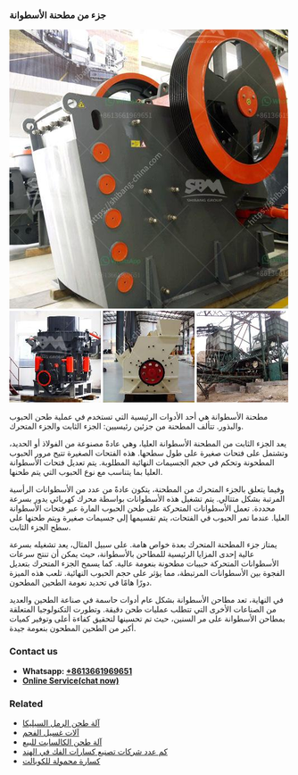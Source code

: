 <h3>جزء من مطحنة الأسطوانة</h3><img src='1701850820.jpg' alt=''><p>مطحنة الأسطوانة هي أحد الأدوات الرئيسية التي تستخدم في عملية طحن الحبوب والبذور. تتألف المطحنة من جزئين رئيسيين: الجزء الثابت والجزء المتحرك.</p><p>يعد الجزء الثابت من المطحنة الأسطوانة العليا، وهي عادةً مصنوعة من الفولاذ أو الحديد، وتشتمل على فتحات صغيرة على طول سطحها. هذه الفتحات الصغيرة تتيح مرور الحبوب المطحونة وتحكم في حجم الجسيمات النهائية المطلوبة. يتم تعديل فتحات الأسطوانة العليا بما يتناسب مع نوع الحبوب التي يتم طحنها.</p><p>وفيما يتعلق بالجزء المتحرك من المطحنة، يتكون عادةً من عدد من الأسطوانات الرأسية المرتبة بشكل متتالي. يتم تشغيل هذه الأسطوانات بواسطة محرك كهربائي يدور بسرعة محددة. تعمل الأسطوانات المتحركة على طحن الحبوب المارة عبر فتحات الأسطوانة العليا. عندما تمر الحبوب في الفتحات، يتم تقسيمها إلى جسيمات صغيرة ويتم طحنها على سطح الجزء الثابت.</p><p>يمتاز جزء المطحنة المتحرك بعدة خواص هامة. على سبيل المثال، يعد تشغيله بسرعة عالية إحدى المزايا الرئيسية للمطاحن بالأسطوانة، حيث يمكن أن تنتج سرعات الأسطوانات المتحركة حبيبات مطحونة بنعومة عالية. كما يسمح الجزء المتحرك بتعديل الفجوة بين الأسطوانات المرتبطة، مما يؤثر على حجم الحبوب النهائية. تلعب هذه الميزة دورًا هامًا في تحديد نعومة الطحين المطحون.</p><p>في النهاية، تعد مطاحن الأسطوانة بشكل عام أدوات حاسمة في صناعة الطحين والعديد من الصناعات الأخرى التي تتطلب عمليات طحن دقيقة. وتطورت التكنولوجيا المتعلقة بمطاحن الأسطوانة على مر السنين، حيث تم تحسينها لتحقيق كفاءة أعلى وتوفير كميات أكبر من الطحين المطحون بنعومة جيدة.</p><h3>Contact us</h3><ul><li><strong>Whatsapp:&nbsp;<a href="https://wa.me/8613661969651">+8613661969651</a></strong></li><li><a href="https://swt.shibang-china.com/?git&amp;zhl&amp;جزء من مطحنة الأسطوانة"><strong>Online Service(chat now)</strong></a></li></ul><h3>Related</h3><ul><li><a href='آلة طحن الرمل السيليكا.md'>آلة طحن الرمل السيليكا</a></li><li><a href='آلات غسيل الفحم.md'>آلات غسيل الفحم</a></li><li><a href='آلة طحن الكالسايت للبيع.md'>آلة طحن الكالسايت للبيع</a></li><li><a href='كم عدد شركات تصنيع كسارات الفك في الهند.md'>كم عدد شركات تصنيع كسارات الفك في الهند</a></li><li><a href='كسارة محمولة للكوبالت.md'>كسارة محمولة للكوبالت</a></li></ul>